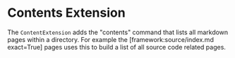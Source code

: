 # Contents Extension

The `ContentExtension` adds the "contents" command that lists all markdown pages within a
directory. For example the [framework:source/index.md exact=True] pages uses this to build a list of all
source code related pages.
